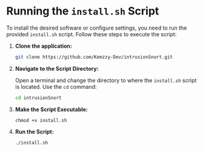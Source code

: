 # Running the `install.sh` Script

To install the desired software or configure settings, you need to run the provided `install.sh` script. Follow these steps to execute the script:

1. **Clone the application:**
   ```bash
   git clone https://github.com/Kemzzy-Dev/intrusionSnort.git
   ```

2. **Navigate to the Script Directory:**

   Open a terminal and change the directory to where the `install.sh` script is located. Use the `cd` command:

   ```bash
   cd intrusionSnort
   ```
3. **Make the Script Executable:**
   ```
   chmod +x install.sh
   ```
4. **Run the Script:**
   ```
   ./install.sh
   ```